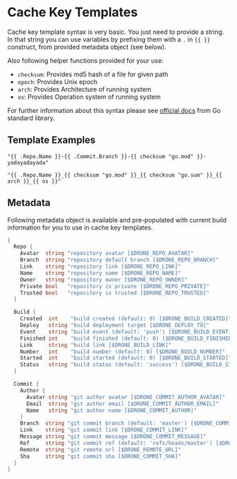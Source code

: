 # Cache Key Templates

Cache key template syntax is very basic. You just need to provide a string. In that string you can use variables by prefixing them with a `.` in `{{ }}` construct, from provided metadata object (see below).

Also following helper functions provided for your use:

* `checksum`: Provides md5 hash of a file for given path
* `epoch`: Provides Unix epoch
* `arch`: Provides Architecture of running system
* `os`: Provides Operation system of running system

For further information about this syntax please see [official docs](https://golang.org/pkg/text/template/) from Go standard library.

## Template Examples

`"{{ .Repo.Name }}-{{ .Commit.Branch }}-{{ checksum "go.mod" }}-yadayadayada"`

`"{{ .Repo.Name }}_{{ checksum "go.mod" }}_{{ checksum "go.sum" }}_{{ arch }}_{{ os }}"`

## Metadata

Following metadata object is available and pre-populated with current build information for you to use in cache key templates.

```go
{
  Repo {
    Avatar  string "repository avatar [$DRONE_REPO_AVATAR]"
    Branch  string "repository default branch [$DRONE_REPO_BRANCH]"
    Link    string "repository link [$DRONE_REPO_LINK]"
    Name    string "repository name [$DRONE_REPO_NAME]"
    Owner   string "repository owner [$DRONE_REPO_OWNER]"
    Private bool   "repository is private [$DRONE_REPO_PRIVATE]"
    Trusted bool   "repository is trusted [$DRONE_REPO_TRUSTED]"
  }

  Build {
    Created  int    "build created (default: 0) [$DRONE_BUILD_CREATED]"
    Deploy   string "build deployment target [$DRONE_DEPLOY_TO]"
    Event    string "build event (default: 'push') [$DRONE_BUILD_EVENT]"
    Finished int    "build finished (default: 0) [$DRONE_BUILD_FINISHED]"
    Link     string "build link [$DRONE_BUILD_LINK]"
    Number   int    "build number (default: 0) [$DRONE_BUILD_NUMBER]"
    Started  int    "build started (default: 0) [$DRONE_BUILD_STARTED]"
    Status   string "build status (default: 'success') [$DRONE_BUILD_STATUS]"
  }

  Commit {
    Author {
      Avatar string "git author avatar [$DRONE_COMMIT_AUTHOR_AVATAR]"
      Email  string "git author email [$DRONE_COMMIT_AUTHOR_EMAIL]"
      Name   string "git author name [$DRONE_COMMIT_AUTHOR]"
    }
    Branch  string "git commit branch (default: 'master') [$DRONE_COMMIT_BRANCH]"
    Link    string "git commit link [$DRONE_COMMIT_LINK]"
    Message string "git commit message [$DRONE_COMMIT_MESSAGE]"
    Ref     string "git commit ref (default: 'refs/heads/master') [$DRONE_COMMIT_REF]"
    Remote  string "git remote url [$DRONE_REMOTE_URL]"
    Sha     string "git commit sha [$DRONE_COMMIT_SHA]"
  }
}
```

